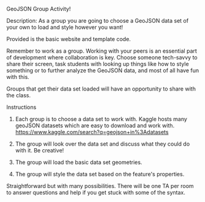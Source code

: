 GeoJSON Group Activity!

Description:  As a group you are going to choose a GeoJSON data set of your own to load and style however you want!

Provided is the basic website and template code.

Remember to work as a group.  Working with your peers is an essential part of development where collaboration is key.
Choose someone tech-savvy to share their screen, task students with looking up things like how to style something or to further analyze the GeoJSON data, and most of all have fun with this.  

Groups that get their data set loaded will have an opportunity to share with the class.

Instructions
1.  Each group is to choose a data set to work with.
    Kaggle hosts many geoJSON datasets which are easy to download and work with. 
    https://www.kaggle.com/search?q=geojson+in%3Adatasets

2.  The group will look over the data set and discuss what
    they could do with it. Be creative!

3.  The group will load the basic data set geometries.

4.  The group will style the data set based on the feature's 
    properties.

Straightforward but with many possibilities. There will be one TA per room to answer questions and help if you get stuck with some of the syntax.
